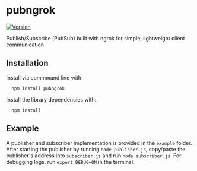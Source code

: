 # pubngrok
[![Version](http://img.shields.io/npm/v/pubngrok.svg)](https://www.npmjs.org/package/pubngrok)

Publish/Subscribe (PubSub) built with ngrok for simple, lightweight client communication

## Installation

Install via commmand line with:
```
  npm install pubngrok
```

Install the library dependencies with:
```
  npm install
```

## Example

A publisher and subscriber implementation is provided in the `example` folder. After starting the publisher by running `node publisher.js`, copy/paste the publisher's address into `subscriber.js` and run `node subscriber.js`. For debugging logs, run `export DEBUG=ON` in the terminal.
